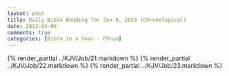 ```yaml
---
layout: post
title: Daily Bible Reading for Jan 9, 2013 (Chronological)
date: 2013-01-09
comments: true
categories: [Bible in a Year - Chron]
---
```

{% render_partial ../KJV/Job/21.markdown %}
{% render_partial ../KJV/Job/22.markdown %}
{% render_partial ../KJV/Job/23.markdown %}
